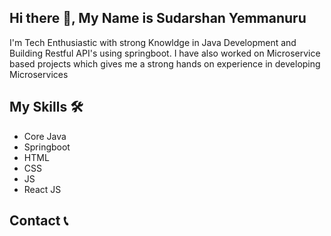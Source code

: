 ## Hi there 👋, My Name is Sudarshan Yemmanuru
I'm Tech Enthusiastic with strong Knowldge in Java Development and Building Restful API's using springboot. I have also worked on Microservice based projects which gives me a strong hands on experience in developing Microservices
## My Skills :hammer_and_wrench:
- Core Java
- Springboot
- HTML
- CSS
- JS
- React JS
## Contact :telephone_receiver:

<!--
**sudharshanyemmanuru/sudharshanyemmanuru** is a ✨ _special_ ✨ repository because its `README.md` (this file) appears on your GitHub profile.

Here are some ideas to get you started:

- 🔭 I’m currently working on ...
- 🌱 I’m currently learning ...
- 👯 I’m looking to collaborate on ...
- 🤔 I’m looking for help with ...
- 💬 Ask me about ...
- 📫 How to reach me: ...
- 😄 Pronouns: ...
- ⚡ Fun fact: ...
-->
